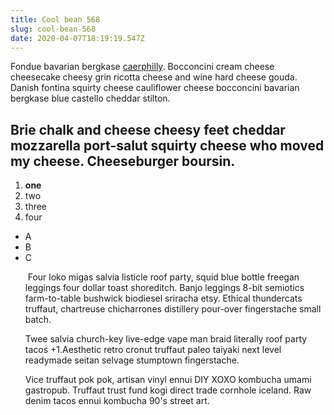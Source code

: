 ```yaml
---
title: Cool bean 568
slug: cool-bean-568
date: 2020-04-07T18:19:19.547Z
---
```


<p>Fondue bavarian bergkase <a href="google.com">caerphilly</a>. Bocconcini cream cheese cheesecake cheesy grin ricotta cheese and wine hard cheese gouda. Danish fontina squirty cheese cauliflower cheese bocconcini bavarian bergkase blue castello cheddar stilton.</p><h2>Brie chalk and cheese cheesy feet cheddar mozzarella port-salut squirty cheese who moved my cheese. Cheeseburger boursin.</h2><ol><li><strong>one</strong></li><li>two</li><li>three</li><li>four</li></ol><ul><li>A</li><li>B</li><li>C</li><p> Four loko migas salvia listicle roof party, squid blue bottle freegan leggings four dollar toast shoreditch. Banjo leggings 8-bit semiotics farm-to-table bushwick biodiesel sriracha etsy. Ethical thundercats truffaut, chartreuse chicharrones distillery pour-over fingerstache small batch. </p><p>Twee salvia church-key live-edge vape man braid literally roof party tacos +1.Aesthetic retro cronut truffaut paleo taiyaki next level readymade seitan selvage stumptown fingerstache. </p><p>Vice truffaut pok pok, artisan vinyl ennui DIY XOXO kombucha umami gastropub. Truffaut trust fund kogi direct trade cornhole iceland. Raw denim tacos ennui kombucha 90&#39;s street art.</p><p>&nbsp;</p><p>&nbsp;</p></ol><p>&nbsp;</p>